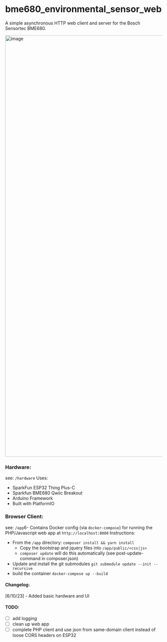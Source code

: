 # bme680_environmental_sensor_web

A simple asynchronous HTTP web client and server for the Bosch Sensortec BME680.

<img width="1351" alt="image" src="https://github.com/angorb/bme680_environmental_sensor_web/assets/17731071/9424280f-1c55-4c76-88a7-505015b74912">

### Hardware:
see: `/hardware`
Uses:
- SparkFun ESP32 Thing Plus-C
- Sparkfun BME680 Qwiic Breakout
- Arduino Framework
- Built with PlatformIO

### Browser Client:
see: `/app`6-
Contains Docker config (via `docker-compose`) for running the PHP/Javascript web app at `http://localhost:8080`
Instructions:
- From the `/app` directory: `composer install && yarn install`
  - Copy the bootstrap and jquery files into `/app/public/<css|js>`
  - `composer update` will do this automatically (see post-update-command in composer.json)
- Update and install the git submodules `git submodule update --init --recursive`
- build the container `docker-compose up --build`

#### Changelog:
[6/10/23] - Added basic hardware and UI

#### TODO:
- [ ] add logging
- [ ] clean up web app
- [ ] complete PHP client and use json from same-domain client instead of loose CORS headers on ESP32
